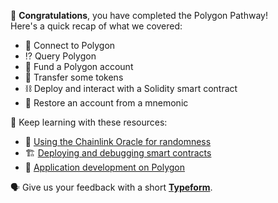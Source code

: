 🥳 **Congratulations**, you have completed the Polygon Pathway! \
Here's a quick recap of what we covered:

- 🔌 Connect to Polygon
- ⁉️ Query Polygon
- 🏦 Fund a Polygon account
- 💸 Transfer some tokens
- ⛓ Deploy and interact with a Solidity smart contract
- 🌱 Restore an account from a mnemonic

🧐 Keep learning with these resources:

- 🎲 [Using the Chainlink Oracle for randomness](https://learn.figment.io/tutorials/chainlink-vrf-on-polygon)
- 🏗 [Deploying and debugging smart contracts](https://learn.figment.io/tutorials/deploying-and-debugging-smart-contracts-on-polygon)
- 🧱 [Application development on Polygon](https://docs.polygon.technology/docs/develop/getting-started/)

🗣 Give us your feedback with a short **[Typeform](https://kkfsw5kbxeq.typeform.com/to/u684iMDN)**.
